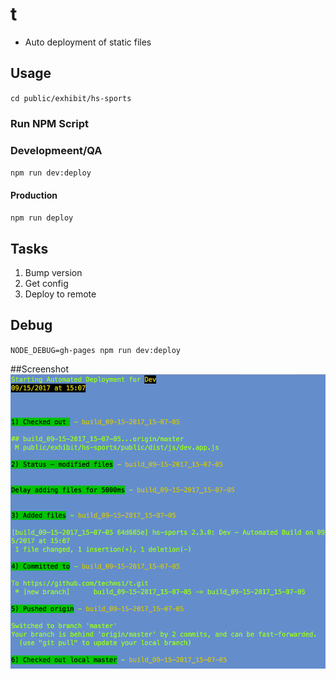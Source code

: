 # t
* Auto deployment of static files

## Usage
`cd public/exhibit/hs-sports`

### Run NPM Script

### Developmeent/QA
`npm run dev:deploy`
#### Production
`npm run deploy`

## Tasks
1) Bump version
2) Get config
3) Deploy to remote

## Debug
`NODE_DEBUG=gh-pages npm run dev:deploy`

##Screenshot
![Dev](/screenshot.png?raw=true "Dev Deploy")
